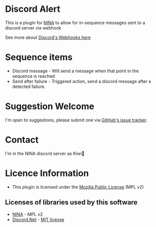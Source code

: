 ﻿# Discord Alert

This is a plugin for [NINA](https://nighttime-imaging.eu) to allow for in-sequence messages sent to a discord server via webhook

See more about [Discord's Webhooks here](https://support.discord.com/hc/en-us/articles/228383668-Intro-to-Webhooks)

# Sequence items

- Discord message - Will send a message when that point in the sequence is reached
- Send after failure - Triggered action, send a discord message after a detected failure.

# Suggestion Welcome

I'm open to suggestions, please submit one via [GitHub's issue tracker](https://github.com/FlyingKiwis/Nina.DiscordAlert/issues).

# Contact

I'm in the NINA discord server as Kiwi🥝

# Licence Information

- This plugin is licensed under the [Mozilla Public License](https://www.mozilla.org/en-US/MPL/2.0/) (MPL v2)

## Licenses of libraries used by this software

- [NINA](https://bitbucket.org/Isbeorn/nina/src/master/LICENSE.txt) - MPL v2
- [Discord.Net](https://github.com/discord-net/Discord.Net/blob/dev/LICENSE) - [MIT license](https://choosealicense.com/licenses/mit/)